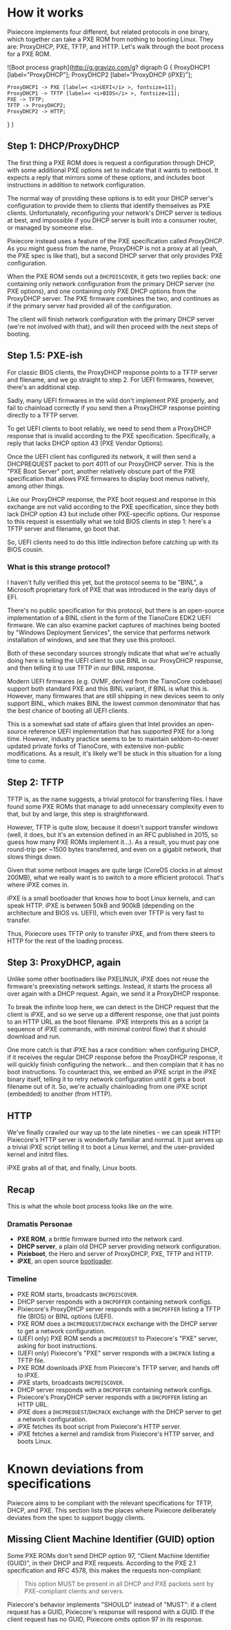 # How it works

Pixiecore implements four different, but related protocols in one
binary, which together can take a PXE ROM from nothing to booting
Linux. They are: ProxyDHCP, PXE, TFTP, and HTTP. Let's walk through
the boot process for a PXE ROM.

![Boot process graph](http://g.gravizo.com/g?
  digraph G {
    ProxyDHCP1 [label="ProxyDHCP"];
    ProxyDHCP2 [label="ProxyDHCP (iPXE)"];
    
    ProxyDHCP1 -> PXE [label=< <i>UEFI</i> >, fontsize=11];
    ProxyDHCP1 -> TFTP [label=< <i>BIOS</i> >, fontsize=11];
    PXE -> TFTP;
    TFTP -> ProxyDHCP2;
    ProxyDHCP2 -> HTTP;
  }
)

## Step 1: DHCP/ProxyDHCP

The first thing a PXE ROM does is request a configuration through
DHCP, with some additional PXE options set to indicate that it wants
to netboot. It expects a reply that mirrors some of these options, and
includes boot instructions in addition to network configuration.

The normal way of providing these options is to edit your DHCP
server's configuration to provide them to clients that identify
themselves as PXE clients. Unfortunately, reconfiguring your network's
DHCP server is tedious at best, and impossible if you DHCP server is
built into a consumer router, or managed by someone else.

Pixiecore instead uses a feature of the PXE specification called
_ProxyDHCP_. As you might guess from the name, ProxyDHCP is not a
proxy at all (yeah, the PXE spec is like that), but a second DHCP
server that only provides PXE configuration.

When the PXE ROM sends out a `DHCPDISCOVER`, it gets two replies back:
one containing only network configuration from the primary DHCP server
(no PXE options), and one containing only PXE DHCP options from the
ProxyDHCP server. The PXE firmware combines the two, and continues as
if the primary server had provided all of the configuration.

The client will finish network configuration with the primary DHCP
server (we're not involved with that), and will then proceed with the
next steps of booting.

## Step 1.5: PXE-ish

For classic BIOS clients, the ProxyDHCP response points to a TFTP
server and filename, and we go straight to step 2. For UEFI firmwares,
however, there's an additional step.

Sadly, many UEFI firmwares in the wild don't implement PXE properly,
and fail to chainload correctly if you send then a ProxyDHCP response
pointing directly to a TFTP server.

To get UEFI clients to boot reliably, we need to send them a ProxyDHCP
response that is invalid according to the PXE
specification. Specifically, a reply that lacks DHCP option 43 (PXE
Vendor Options).

Once the UEFI client has configured its network, it will then send a
DHCPREQUEST packet to port 4011 of our ProxyDHCP server. This is the
"PXE Boot Server" port, another relatively obscure part of the PXE
specification that allows PXE firmwares to display boot menus
natively, among other things.

Like our ProxyDHCP response, the PXE boot request and response in this
exchange are not valid according to the PXE specification, since they
both lack DHCP option 43 but include other PXE-specific options. Our
response to this request is essentially what we told BIOS clients in
step 1: here's a TFTP server and filename, go boot that.

So, UEFI clients need to do this little indirection before catching up
with its BIOS cousin.

### What is this strange protocol?

I haven't fully verified this yet, but the protocol seems to be
"BINL", a Microsoft proprietary fork of PXE that was introduced in the
early days of EFI.

There's no public specification for this protocol, but there is an
open-source implementation of a BINL client in the form of the
TianoCore EDK2 UEFI firmware. We can also examine packet captures of
machines being booted by "Windows Deployment Services", the service
that performs network installation of windows, and see that they use
this protoocl.

Both of these secondary sources strongly indicate that what we're
actually doing here is telling the UEFI client to use BINL in our
ProxyDHCP response, and then telling it to use TFTP in our BINL
response.

Modern UEFI firmwares (e.g. OVMF, derived from the TianoCore codebase)
support both standard PXE and this BINL variant, if BINL is what this
is. However, many firmwares that are still shipping in new devices
seem to only support BINL, which makes BINL the lowest common
denominator that has the best chance of booting all UEFI clients.

This is a somewhat sad state of affairs given that Intel provides an
open-source reference UEFI implementation that has supported PXE for a
long time. However, industry practice seems to be to maintain
seldom-to-never updated private forks of TianoCore, with extensive
non-public modifications. As a result, it's likely we'll be stuck in
this situation for a long time to come.

## Step 2: TFTP

TFTP is, as the name suggests, a trivial protocol for transferring
files. I have found some PXE ROMs that manage to add unnecessary
complexity even to that, but by and large, this step is
straightforward.

However, TFTP is quite slow, because it doesn't support transfer
windows (well, it does, but it's an extension defined in an RFC
published in 2015, so guess how many PXE ROMs implement it...). As a
result, you must pay one round-trip per ~1500 bytes transferred, and
even on a gigabit network, that slows things down.

Given that some netboot images are quite large (CoreOS clocks in at
almost 200MB), what we really want is to switch to a more efficient
protocol. That's where iPXE comes in.

iPXE is a small bootloader that knows how to boot Linux kernels, and
can speak HTTP. iPXE is between 50kB and 900kB (depending on the
architecture and BIOS vs. UEFI), which even over TFTP is very fast to
transfer.

Thus, Pixiecore uses TFTP only to transfer iPXE, and from there steers
to HTTP for the rest of the loading process.

## Step 3: ProxyDHCP, again

Unlike some other bootloaders like PXELINUX, iPXE does not reuse the
firmware's preexisting network settings. Instead, it starts the
process all over again with a DHCP request. Again, we send it a
ProxyDHCP response.

To break the infinite loop here, we can detect in the DHCP request
that the client is iPXE, and so we serve up a different response, one
that just points to an HTTP URL as the boot filename. iPXE interprets
this as a script (a sequence of iPXE commands, with minimal control
flow) that it should download and run.

One more catch is that iPXE has a race condition: when configuring
DHCP, if it receives the regular DHCP response before the ProxyDHCP
response, it will quickly finish configuring the network... and then
complain that it has no boot instructions. To counteract this, we
embed an iPXE script in the iPXE binary itself, telling it to retry
network configuration until it gets a boot filename out of it. So,
we're actually chainloading from one iPXE script (embedded) to another
(from HTTP).

## HTTP

We've finally crawled our way up to the late nineties - we can speak
HTTP! Pixiecore's HTTP server is wonderfully familiar and normal. It
just serves up a trivial iPXE script telling it to boot a Linux
kernel, and the user-provided kernel and initrd files.

iPXE grabs all of that, and finally, Linux boots.

## Recap

This is what the whole boot process looks like on the wire.

### Dramatis Personae

- **PXE ROM**, a brittle firmware burned into the network card.
- **DHCP server**, a plain old DHCP server providing network configuration.
- **Pixieboot**, the Hero and server of ProxyDHCP, PXE, TFTP and HTTP.
- **iPXE**, an open source [bootloader](http://ipxe.org).

### Timeline

- PXE ROM starts, broadcasts `DHCPDISCOVER`.
- DHCP server responds with a `DHCPOFFER` containing network configs.
- Pixiecore's ProxyDHCP server responds with a `DHCPOFFER` listing a TFTP file (BIOS) or BINL options (UEFI).
- PXE ROM does a `DHCPREQUEST`/`DHCPACK` exchange with the DHCP server to get a network configuration.
- (UEFI only) PXE ROM sends a `DHCPREQUEST` to Pixiecore's "PXE" server, asking for boot instructions.
- (UEFI only) Pixiecore's "PXE" server responds with a `DHCPACK` listing a TFTP file.
- PXE ROM downloads iPXE from Pixiecore's TFTP server, and hands off to iPXE.
- iPXE starts, broadcasts `DHCPDISCOVER`.
- DHCP server responds with a `DHCPOFFER` containing network configs.
- Pixiecore's ProxyDHCP server responds with a `DHCPOFFER` listing an HTTP URL.
- iPXE does a `DHCPREQUEST`/`DHCPACK` exchange with the DHCP server to get a network configuration.
- iPXE fetches its boot script from Pixiecore's HTTP server.
- iPXE fetches a kernel and ramdisk from Pixiecore's HTTP server, and boots Linux.

# Known deviations from specifications

Pixiecore aims to be compliant with the relevant specifications for
TFTP, DHCP, and PXE. This section lists the places where Pixiecore
deliberately deviates from the spec to support buggy clients.

## Missing Client Machine Identifier (GUID) option

Some PXE ROMs don't send DHCP option 97, "Client Machine Identifier
(GUID)", in their DHCP and PXE requests. According to the PXE 2.1
specification and RFC 4578, this makes the requests non-compliant:

> This option MUST be present in all DHCP and PXE packets sent by PXE-compliant clients and servers.

Pixiecore's behavior implements "SHOULD" instead of "MUST": if a
client request has a GUID, Pixiecore's response will respond with a
GUID. If the client request has no GUID, Pixiecore omits option 97 in
its response.
